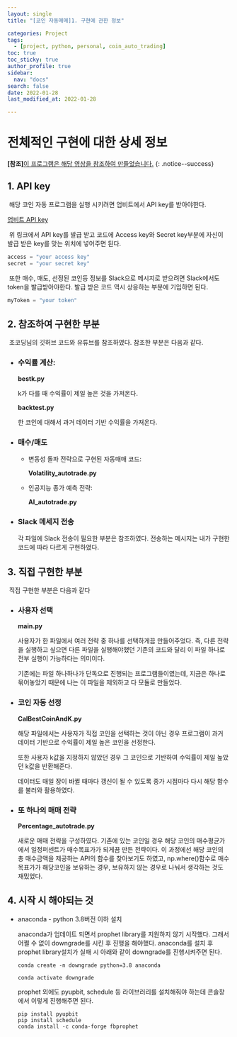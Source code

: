 ```yaml
---
layout: single
title: "[코인 자동매매]1. 구현에 관한 정보"

categories: Project
tags: 
  - [project, python, personal, coin_auto_trading]
toc: true
toc_sticky: true
author_profile: true  
sidebar:
  nav: "docs"
search: false
date: 2022-01-28
last_modified_at: 2022-01-28

---
```




# 전체적인 구현에 대한 상세 정보

**[참조]**[이 프로그램은 해당 영상을 참조하여 만들었습니다.](https://www.youtube.com/watch?v=WgXOFtDD6XU&t=2s)
{: .notice--success} 

## 1. API key

​	해당 코인 자동 프로그램을 실행 시키려면 업비트에서 API key를 받아야한다.

[업비트 API key](https://upbit.com/service_center/open_api_guide)

​	위 링크에서 API key를 발급 받고 코드에 Access key와 Secret key부분에 자신이 발급 받은 key를 맞는 위치에 넣어주면 된다.

```python
access = "your access key"
secret = "your secret key"
```



​	또한 매수, 매도, 선정된 코인등 정보를 Slack으로 메시지로 받으려면 Slack에서도 token을 발급받아야한다. 발급 받은 코드 역시 상응하는 부분에 기입하면 된다.

```python
myToken = "your token"
```



## 2. 참조하여 구현한 부분

​	조코딩님의 깃허브 코드와 유튜브를 참조하였다. 참조한 부분은 다음과 같다.

- ### 수익률 계산:

  **bestk.py**

  k가 다를 때 수익률이 제일 높은 것을 가져온다.

  **backtest.py**

  한 코인에 대해서 과거 데이터 기반 수익률을 가져온다.

- ### 매수/매도

  - 변동성 돌파 전략으로 구현된 자동매매 코드:

    **Volatility_autotrade.py**

  - 인공지능 종가 예측 전략:

    **AI_autotrade.py**

- ### Slack 메세지 전송

  각 파일에 Slack 전송이 필요한 부분은 참조하였다. 전송하는 메시지는 내가 구현한 코드에 따라 다르게 구현하였다.



## 3. 직접 구현한 부분

​	직접 구현한 부분은 다음과 같다

- ### 사용자 선택

  **main.py**

  사용자가 한 파일에서 여러 전략 중 하나를 선택하게끔 만들어주었다. 즉, 다른 전략을 실행하고 싶으면 다른 파일을 실행해야했던 기존의 코드와 달리 이 파일 하나로 전부 실행이 가능하다는 의미이다.

  기존에는 파일 하나하나가 단독으로 진행되는 프로그램들이였는데,  지금은 하나로 묶어놓았기 때문에 나는 이 파일을 제외하고 다 모듈로 만들었다.  

  

- ### 코인 자동 선정

  **CalBestCoinAndK.py**

  해당 파일에서는 사용자가 직접 코인을 선택하는 것이 아닌 경우 프로그램이 과거 데이터 기반으로 수익률이 제일 높은 코인을 선정한다.

  또한 사용자 k값을 지정하지 않았던 경우 그 코인으로 기반하여 수익률이 제일 높았던 k값을 반환해준다.

  데이터도 매일 장이 바뀔 때마다 갱신이 될 수 있도록 종가 시점마다 다시 해당 함수를 불러와 활용하였다.

  

- ### 또 하나의 매매 전략

  **Percentage_autotrade.py**

  새로운 매매 전략을 구성하였다. 기존에 있는 코인일 경우 해당 코인의 매수평균가에서 일정퍼센트가 매수목표가가 되게끔 만든 전략이다. 이 과정에선 해당 코인의 총 매수금액을 제공하는 API의 함수를 찾아보기도 하였고, np.where()함수로 매수목표가가 해당코인을 보유하는 경우, 보유하지 않는 경우로 나눠서 생각하는 것도 재밌었다.

  

## 4. 시작 시 해야되는 것

- anaconda - python 3.8버전 이하 설치

  anaconda가 업데이트 되면서 prophet library를 지원하지 않기 시작했다. 그래서 어쩔 수 없이 downgrade를 시킨 후 진행을 해야했다. anaconda를 설치 후 prophet library설치가 실패 시 아래와 같이 downgrade를 진행시켜주면 된다.

  ```git
  conda create -n downgrade python=3.8 anaconda
  
  conda activate downgrade
  ```

  prophet 외에도 pyupbit, schedule 등 라이브러리를 설치해줘야 하는데 콘솔창에서 이렇게 진행해주면 된다.

  ```git
  pip install pyupbit
  pip install schedule
  conda install -c conda-forge fbprophet
  ```

  
